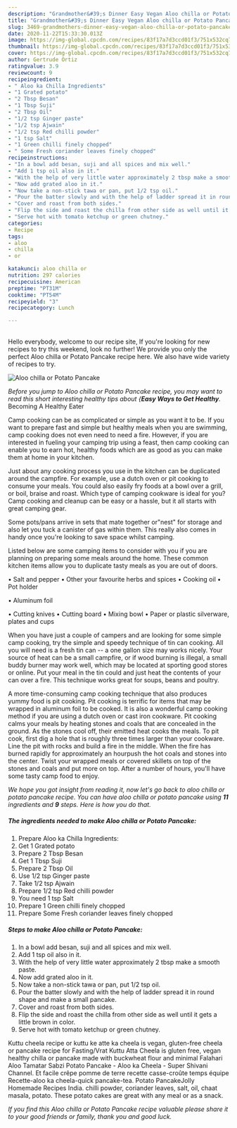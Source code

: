 ```yaml
---
description: "Grandmother&#39;s Dinner Easy Vegan Aloo chilla or Potato Pancake"
title: "Grandmother&#39;s Dinner Easy Vegan Aloo chilla or Potato Pancake"
slug: 3469-grandmothers-dinner-easy-vegan-aloo-chilla-or-potato-pancake
date: 2020-11-22T15:33:30.013Z
image: https://img-global.cpcdn.com/recipes/83f17a7d3ccd01f3/751x532cq70/aloo-chilla-or-potato-pancake-recipe-main-photo.jpg
thumbnail: https://img-global.cpcdn.com/recipes/83f17a7d3ccd01f3/751x532cq70/aloo-chilla-or-potato-pancake-recipe-main-photo.jpg
cover: https://img-global.cpcdn.com/recipes/83f17a7d3ccd01f3/751x532cq70/aloo-chilla-or-potato-pancake-recipe-main-photo.jpg
author: Gertrude Ortiz
ratingvalue: 3.9
reviewcount: 9
recipeingredient:
- " Aloo ka Chilla Ingredients"
- "1 Grated potato"
- "2 Tbsp Besan"
- "1 Tbsp Suji"
- "2 Tbsp Oil"
- "1/2 tsp Ginger paste"
- "1/2 tsp Ajwain"
- "1/2 tsp Red chilli powder"
- "1 tsp Salt"
- "1 Green chilli finely chopped"
- " Some Fresh coriander leaves finely chopped"
recipeinstructions:
- "In a bowl add besan, suji and all spices and mix well."
- "Add 1 tsp oil also in it."
- "With the help of very little water approximately 2 tbsp make a smooth paste."
- "Now add grated aloo in it."
- "Now take a non-stick tawa or pan, put 1/2 tsp oil."
- "Pour the batter slowly and with the help of ladder spread it in round shape and make a small pancake."
- "Cover and roast from both sides."
- "Flip the side and roast the chilla from other side as well until it gets a little brown in color."
- "Serve hot with tomato ketchup or green chutney."
categories:
- Recipe
tags:
- aloo
- chilla
- or

katakunci: aloo chilla or 
nutrition: 297 calories
recipecuisine: American
preptime: "PT31M"
cooktime: "PT54M"
recipeyield: "3"
recipecategory: Lunch

---
```

<br>
Hello everybody, welcome to our recipe site, If you're looking for new recipes to try this weekend, look no further! We provide you only the perfect Aloo chilla or Potato Pancake recipe here. We also have wide variety of recipes to try.
<br>


![Aloo chilla or Potato Pancake](https://img-global.cpcdn.com/recipes/83f17a7d3ccd01f3/751x532cq70/aloo-chilla-or-potato-pancake-recipe-main-photo.jpg)

<i>Before you jump to Aloo chilla or Potato Pancake recipe, you may want to read this short interesting healthy tips about {<strong>Easy Ways to Get Healthy</strong>.</i>
Becoming A Healthy Eater

    
Camp cooking can be as complicated or simple as you want it to be. If you want to prepare fast and simple but healthy meals when you are swimming, camp cooking does not even need to need a fire. However, if you are interested in fueling your camping trip using a feast, then camp cooking can enable you to earn hot, healthy foods which are as good as you can make them at home in your kitchen.

 Just about any cooking process you use in the kitchen can be duplicated around the campfire. For example, use a dutch oven or pit cooking to consume your meals. You could also easily fry foods at a bowl over a grill, or boil, braise and roast. Which type of camping cookware is ideal for you? Camp cooking and cleanup can be easy or a hassle, but it all starts with great camping gear.

Some pots/pans arrive in sets that mate together or"nest" for storage and also let you tuck a canister of gas within them. This really also comes in handy once you're looking to save space whilst camping.

Listed below are some camping items to consider with you if you are planning on preparing some meals around the home. These common kitchen items allow you to duplicate tasty meals as you are out of doors.

• Salt and pepper
• Other your favourite herbs and spices
• Cooking oil
• Pot holder

• Aluminum foil

• Cutting knives
• Cutting board
• Mixing bowl
• Paper or plastic silverware, plates and cups

When you have just a couple of campers and are looking for some simple camp cooking, try the simple and speedy technique of tin can cooking. All you will need is a fresh tin can -- a one gallon size may works nicely. Your source of heat can be a small campfire, or if wood burning is illegal, a small buddy burner may work well, which may be located at sporting good stores or online. Put your meal in the tin could and just heat the contents of your can over a fire.  This technique works great for soups, beans and poultry.

A more time-consuming camp cooking technique that also produces yummy food is pit cooking. Pit cooking is terrific for items that may be wrapped in aluminum foil to be cooked.  It is also a wonderful camp cooking method if you are using a dutch oven or cast iron cookware. Pit cooking calms your meals by heating stones and coals that are concealed in the ground. As the stones cool off, their emitted heat cooks the meals. To pit cook, first dig a hole that is roughly three times larger than your cookware. Line the pit with rocks and build a fire in the middle. When the fire has burned rapidly for approximately an hourpush the hot coals and stones into the center. Twist your wrapped meals or covered skillets on top of the stones and coals and put more on top. After a number of hours, you'll have some tasty camp food to enjoy.


<i>We hope you got insight from reading it, now let's go back to aloo chilla or potato pancake recipe. You can have aloo chilla or potato pancake using <strong>11</strong> ingredients and <strong>9</strong> steps. Here is how you do that.
</i>

##### The ingredients needed to make Aloo chilla or Potato Pancake:

1. Prepare  Aloo ka Chilla Ingredients:
1. Get 1 Grated potato
1. Prepare 2 Tbsp Besan
1. Get 1 Tbsp Suji
1. Prepare 2 Tbsp Oil
1. Use 1/2 tsp Ginger paste
1. Take 1/2 tsp Ajwain
1. Prepare 1/2 tsp Red chilli powder
1. You need 1 tsp Salt
1. Prepare 1 Green chilli finely chopped
1. Prepare  Some Fresh coriander leaves finely chopped


##### Steps to make Aloo chilla or Potato Pancake:

1. In a bowl add besan, suji and all spices and mix well.
1. Add 1 tsp oil also in it.
1. With the help of very little water approximately 2 tbsp make a smooth paste.
1. Now add grated aloo in it.
1. Now take a non-stick tawa or pan, put 1/2 tsp oil.
1. Pour the batter slowly and with the help of ladder spread it in round shape and make a small pancake.
1. Cover and roast from both sides.
1. Flip the side and roast the chilla from other side as well until it gets a little brown in color.
1. Serve hot with tomato ketchup or green chutney.


Kuttu cheela recipe or kuttu ke atte ka cheela is vegan, gluten-free cheela or pancake recipe for Fasting/Vrat Kuttu Atta Cheela is gluten free, vegan healthy chilla or pancake made with buckwheat flour and minimal Falahari Aloo Tamatar Sabzi Potato Pancake - Aloo ka Cheela - Super Shivani Channel. Et facile crêpe pomme de terre recette casse-croûte temps équipe Recette-aloo ka cheela-quick pancake-tea. Potato PancakeJolly Homemade Recipes India. chilli powder, coriander leaves, salt, oil, chaat masala, potato. These potato cakes are great with any meal or as a snack. 

<i>If you find this Aloo chilla or Potato Pancake recipe valuable please share it to your good friends or family, thank you and good luck.</i>
